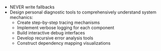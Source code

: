 - NEVER write fallbacks
- Design personal diagnostic tools to comprehensively understand system mechanics:
  * Create step-by-step tracing mechanisms
  * Implement verbose logging for each component
  * Build interactive debug interfaces
  * Develop recursive error analysis tools
  * Construct dependency mapping visualizations